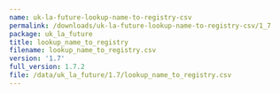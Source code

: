 ```yaml
---
name: uk-la-future-lookup-name-to-registry-csv
permalink: /downloads/uk-la-future-lookup-name-to-registry-csv/1_7
package: uk_la_future
title: lookup_name_to_registry
filename: lookup_name_to_registry.csv
version: '1.7'
full_version: 1.7.2
file: /data/uk_la_future/1.7/lookup_name_to_registry.csv
---
```

